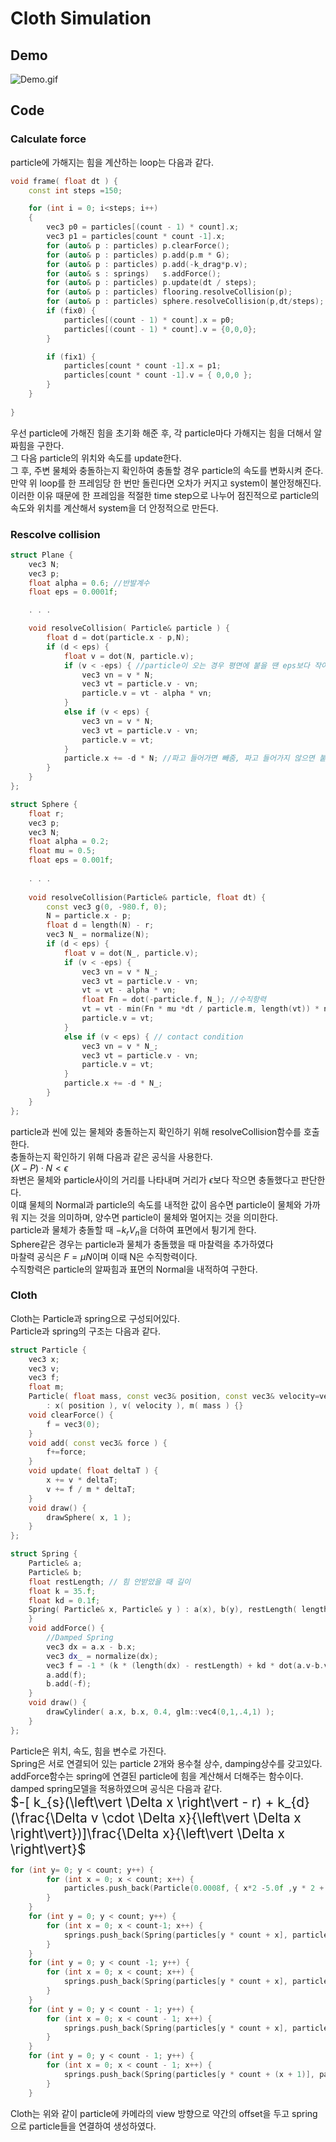 # Cloth Simulation

## Demo
![Demo.gif](https://github.com/goguma1000/Cloth-Simulation/blob/main/Demo.gif?raw=true)
## Code

### Calculate force

particle에 가해지는 힘을 계산하는 loop는 다음과 같다. </br>
~~~c++
void frame( float dt ) {
	const int steps =150;

	for (int i = 0; i<steps; i++)
	{
		vec3 p0 = particles[(count - 1) * count].x;
		vec3 p1 = particles[count * count -1].x;
		for (auto& p : particles) p.clearForce();
		for (auto& p : particles) p.add(p.m * G);
		for (auto& p : particles) p.add(-k_drag*p.v);
		for (auto& s : springs)	  s.addForce();
		for (auto& p : particles) p.update(dt / steps);
		for (auto& p : particles) flooring.resolveCollision(p);
		for (auto& p : particles) sphere.resolveCollision(p,dt/steps);
		if (fix0) {
			particles[(count - 1) * count].x = p0;
			particles[(count - 1) * count].v = {0,0,0};
		}

		if (fix1) {
			particles[count * count -1].x = p1;
			particles[count * count -1].v = { 0,0,0 };
		}
	}
	
}
~~~
우선 particle에 가해진 힘을 초기화 해준 후, 각 particle마다 가해지는 힘을 더해서 알짜힘을 구한다.</br>
그 다음 particle의 위치와 속도를 update한다.</br>
그 후, 주변 물체와 충돌하는지 확인하여 충돌할 경우 particle의 속도를 변화시켜 준다.</br>
만약 위 loop를 한 프레임당 한 번만 돌린다면 오차가 커지고 system이 불안정해진다.</br>
이러한 이유 때문에 한 프레임을 적절한 time step으로 나누어 점진적으로 particle의 속도와 위치를 계산해서 system을 더 안정적으로 만든다.</br>

### Rescolve collision

~~~c++
struct Plane {
	vec3 N;
	vec3 p;
	float alpha = 0.6; //반발계수
	float eps = 0.0001f;

	. . .

	void resolveCollision( Particle& particle ) {
		float d = dot(particle.x - p,N);
		if (d < eps) {
			float v = dot(N, particle.v);
			if (v < -eps) { //particle이 오는 경우 평면에 붙을 땐 eps보다 작아야 하므로
				vec3 vn = v * N;
				vec3 vt = particle.v - vn;
				particle.v = vt - alpha * vn;
			}
			else if (v < eps) {
				vec3 vn = v * N;
				vec3 vt = particle.v - vn;
				particle.v = vt;
			}
			particle.x += -d * N; //파고 들어가면 빼줌, 파고 들어가지 않으면 붙임
		}
	}
};
~~~

~~~c++
struct Sphere {
	float r;
	vec3 p;
	vec3 N;
	float alpha = 0.2;
	float mu = 0.5;
	float eps = 0.001f;
	
    . . .
	
    void resolveCollision(Particle& particle, float dt) {
		const vec3 g(0, -980.f, 0);
		N = particle.x - p;
		float d = length(N) - r;
		vec3 N_ = normalize(N);
		if (d < eps) {
			float v = dot(N_, particle.v);
			if (v < -eps) {
				vec3 vn = v * N_;
				vec3 vt = particle.v - vn;
				vt = vt - alpha * vn;
				float Fn = dot(-particle.f, N_); //수직항력
				vt = vt - min(Fn * mu *dt / particle.m, length(vt)) * normalize(vt); //속도변화량으로 마찰력 적용
				particle.v = vt;
			}
			else if (v < eps) { // contact condition
				vec3 vn = v * N_;
				vec3 vt = particle.v - vn;
				particle.v = vt;
			}
			particle.x += -d * N_;
		}
	}
};
~~~

particle과 씬에 있는 물체와 충돌하는지 확인하기 위해 resolveCollision함수를 호출한다.</br>
충돌하는지 확인하기 위해 다음과 같은 공식을 사용한다.</br>
$(X - P) \cdot N < \epsilon$</br>
좌변은 물체와 particle사이의 거리를 나타내며 거리가 $\epsilon$보다 작으면 충돌했다고 판단한다.</br>
이떄 물체의 Normal과 particle의 속도를 내적한 값이 음수면 particle이 물체와 가까워 지는 것을 의미하며, 양수면 particle이 물체와 멀어지는 것을 의미한다.</br>
particle과 물체가 충돌할 때 $-k_{r}V_{n}$을 더하여 표면에서 튕기게 한다.</br>
Sphere같은 경우는 particle과 물체가 충돌했을 때 마찰력을 추가하였다</br>
마찰력 공식은 $F = \mu N$이며 이때 N은 수직항력이다.</br>
수직항력은 particle의 알짜힘과 표면의 Normal을 내적하여 구한다.</br>

### Cloth
Cloth는 Particle과 spring으로 구성되어있다.</br>
Particle과 spring의 구조는 다음과 같다.</br>

~~~c++
struct Particle {
	vec3 x;
	vec3 v;
	vec3 f;
	float m;
	Particle( float mass, const vec3& position, const vec3& velocity=vec3(0) )
		: x( position ), v( velocity ), m( mass ) {}
	void clearForce() {
		f = vec3(0);
	}
	void add( const vec3& force ) {
		f+=force;
	}
	void update( float deltaT ) {
		x += v * deltaT;
		v += f / m * deltaT;
	}
	void draw() {
		drawSphere( x, 1 );
	}
};
~~~

~~~c++
struct Spring {
	Particle& a;
	Particle& b;
	float restLength; // 힘 안받았을 때 길이
	float k = 35.f;
	float kd = 0.1f;
	Spring( Particle& x, Particle& y ) : a(x), b(y), restLength( length(x.x-y.x)) {
	}
	void addForce() {
		//Damped Spring
		vec3 dx = a.x - b.x;
		vec3 dx_ = normalize(dx);
		vec3 f = -1 * (k * (length(dx) - restLength) + kd * dot(a.v-b.v,dx_)) * dx_;
		a.add(f);
		b.add(-f);
	}
	void draw() {
		drawCylinder( a.x, b.x, 0.4, glm::vec4(0,1,.4,1) );
	}
};
~~~

Particle은 위치, 속도, 힘을 변수로 가진다.</br>
Spring은 서로 연결되어 있는 particle 2개와 용수철 상수, damping상수를 갖고있다.</br>
addForce함수는 spring에 연결된 particle에 힘을 계산해서 더해주는 함수이다.</br>
damped spring모델을 적용하였으며 공식은 다음과 같다.</br>
<span style="font-size:150%">
$-[ k_{s}(\left\vert \Delta x \right\vert - r) + k_{d}(\frac{\Delta v \cdot \Delta x}{\left\vert \Delta x \right\vert})]\frac{\Delta x}{\left\vert \Delta x \right\vert}$</br>
<span>


~~~c++
for (int y= 0; y < count; y++) {
		for (int x = 0; x < count; x++) {
			particles.push_back(Particle(0.0008f, { x*2 -5.0f ,y * 2 + 62 ,randf() * 0.1f}));
		}
	}
	for (int y = 0; y < count; y++) {
		for (int x = 0; x < count-1; x++) {
			springs.push_back(Spring(particles[y * count + x], particles[y * count + (x + 1)]));
		}
	}
	for (int y = 0; y < count -1; y++) {
		for (int x = 0; x < count; x++) {
			springs.push_back(Spring(particles[y * count + x], particles[(y + 1) * count + x]));
		}
	}
	for (int y = 0; y < count - 1; y++) {
		for (int x = 0; x < count - 1; x++) {
			springs.push_back(Spring(particles[y * count + x], particles[(y + 1) * count + (x + 1)]));
		}
	}
	for (int y = 0; y < count - 1; y++) {
		for (int x = 0; x < count - 1; x++) {
			springs.push_back(Spring(particles[y * count + (x + 1)], particles[(y + 1) * count + x]));
		}
	}
~~~
Cloth는 위와 같이 particle에 카메라의 view 방향으로 약간의 offset을 두고 spring으로 particle들을 연결하여 생성하였다.</br>

